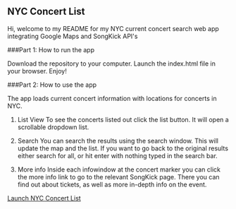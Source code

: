 ## NYC Concert List

Hi, welcome to my README for my NYC current concert search web app integrating Google Maps and SongKick API's

###Part 1: How to run the app

Download the repository to your computer. Launch the index.html file in your browser. Enjoy!

###Part 2: How to use the app

The app loads current concert information with locations for concerts in NYC.

1. List View
  To see the concerts listed out click the list button. It will open a scrollable dropdown list.

2. Search
  You can search the results using the search window. This will update the map and the list. If you want to go back
  to the original results either search for all, or hit enter with nothing typed in the search bar.

3. More info
  Inside each infowindow at the concert marker you can click the more info link to go to the relevant SongKick page.
  There you can find out about tickets, as well as more in-depth info on the event.

  [Launch NYC Concert List](http://bgr33ne.github.io/Concert-Finder/)
